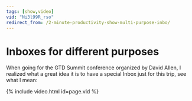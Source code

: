 ```yaml
---
tags: [show,video]
vid: "Ni3l99R_rso"
redirect_from: /2-minute-productivity-show-multi-purpose-inbo/
---
```


# Inboxes for different purposes

When going for the GTD Summit conference organized by David Allen, I realized what a great idea it is to have a special Inbox just for this trip, see what I mean:

{% include video.html id=page.vid %}

[n]: https://michael.gratis/nozbe